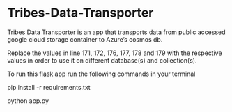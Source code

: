 # Tribes-Data-Transporter

Tribes Data Transporter is an app that transports data from public accessed google cloud storage container to Azure’s cosmos db.

Replace the values in line 171, 172, 176, 177, 178 and 179 with the respective values in order to use it on different database(s) and collection(s).

To run this flask app run the following commands in your terminal

pip install -r requirements.txt

python app.py 
